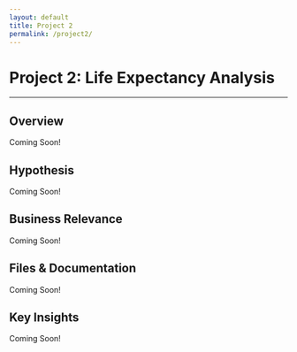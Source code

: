 ```yaml
---
layout: default
title: Project 2
permalink: /project2/
---
```


# Project 2: Life Expectancy Analysis

---

<div class="project-detail-section">
    <h2>Overview</h2>
    <p>Coming Soon!</p>
</div>

<div class="project-detail-section">
    <h2>Hypothesis</h2>
    <p>Coming Soon!</p>
</div>

<div class="project-detail-section">
    <h2>Business Relevance</h2>
    <p>Coming Soon!</p>
</div>

<div class="project-detail-section">
    <h2>Files & Documentation</h2>
    <p>Coming Soon!</p>
</div>

<div class="project-detail-section">
    <h2>Key Insights</h2>
    <p>Coming Soon!</p>
</div>
